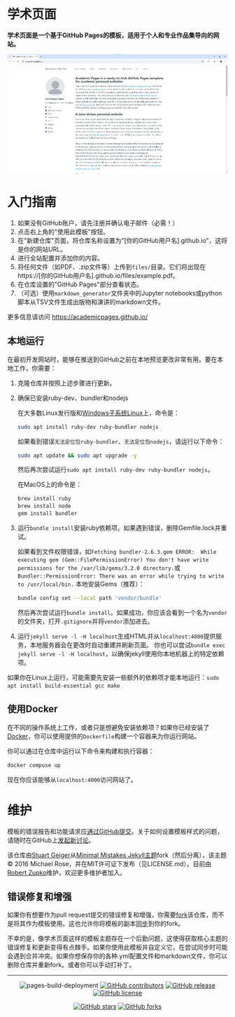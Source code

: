 # 学术页面
**学术页面是一个基于GitHub Pages的模板，适用于个人和专业作品集导向的网站。**

![学术页面模板示例](images/homepage.png "学术页面模板示例")

# 入门指南

1. 如果没有GitHub账户，请先注册并确认电子邮件（必需！）
1. 点击右上角的"使用此模板"按钮。
1. 在"新建仓库"页面，将仓库名称设置为"[你的GitHub用户名].github.io"，这将是你的网站URL。
1. 进行全站配置并添加你的内容。
1. 将任何文件（如PDF、.zip文件等）上传到`files/`目录。它们将出现在https://[你的GitHub用户名].github.io/files/example.pdf。
1. 在仓库设置的"GitHub Pages"部分查看状态。
1. （可选）使用`markdown_generator`文件夹中的Jupyter notebooks或python脚本从TSV文件生成出版物和演讲的markdown文件。

更多信息请访问 https://academicpages.github.io/

## 本地运行

在最初开发网站时，能够在推送到GitHub之前在本地预览更改非常有用。要在本地工作，你需要：

1. 克隆仓库并按照上述步骤进行更新。
1. 确保已安装ruby-dev、bundler和nodejs
    
    在大多数Linux发行版和[Windows子系统Linux](https://learn.microsoft.com/zh-cn/windows/wsl/about)上，命令是：
    ```bash
    sudo apt install ruby-dev ruby-bundler nodejs
    ```
    如果看到错误`无法定位包ruby-bundler`、`无法定位包nodejs`，请运行以下命令：
    ```bash
    sudo apt update && sudo apt upgrade -y
    ```
    然后再次尝试运行`sudo apt install ruby-dev ruby-bundler nodejs`。

    在MacOS上的命令是：
    ```bash
    brew install ruby
    brew install node
    gem install bundler
    ```
1. 运行`bundle install`安装ruby依赖项。如果遇到错误，删除Gemfile.lock并重试。

    如果看到文件权限错误，如`Fetching bundler-2.6.3.gem ERROR:  While executing gem (Gem::FilePermissionError) You don't have write permissions for the /var/lib/gems/3.2.0 directory.`或`Bundler::PermissionError: There was an error while trying to write to /usr/local/bin.`
    本地安装Gems（推荐）：
    ```bash
    bundle config set --local path 'vendor/bundle'
    ```
    然后再次尝试运行`bundle install`。如果成功，你应该会看到一个名为`vendor`的文件夹，打开`.gitignore`并将`vendor`添加进去。

1. 运行`jekyll serve -l -H localhost`生成HTML并从`localhost:4000`提供服务，本地服务器会在更改时自动重建并刷新页面。
    你也可以尝试`bundle exec jekyll serve -l -H localhost`，以确保jekyll使用你本地机器上的特定依赖项。

如果你在Linux上运行，可能需要先安装一些额外的依赖项才能本地运行：`sudo apt install build-essential gcc make`

## 使用Docker

在不同的操作系统上工作，或者只是想避免安装依赖项？如果你已经安装了[Docker](https://www.docker.com/)，你可以使用提供的`Dockerfile`构建一个容器来为你运行网站。

你可以通过在仓库中运行以下命令来构建和执行容器：

```bash
docker compose up
```

现在你应该能够从`localhost:4000`访问网站了。

# 维护

模板的错误报告和功能请求应[通过GitHub提交](https://github.com/academicpages/academicpages.github.io/issues/new/choose)。关于如何设置模板样式的问题，请随时在GitHub上[发起新讨论](https://github.com/academicpages/academicpages.github.io/discussions)。

该仓库由[Stuart Geiger](https://github.com/staeiou)从[Minimal Mistakes Jekyll主题](https://mmistakes.github.io/minimal-mistakes/)fork（然后分离），该主题© 2016 Michael Rose，并在MIT许可证下发布（见LICENSE.md）。目前由[Robert Zupko](https://github.com/rjzupkoii)维护，欢迎更多维护者加入。

## 错误修复和增强

如果你有想要作为pull request提交的错误修复和增强，你需要[fork](https://docs.github.com/zh-cn/pull-requests/collaborating-with-pull-requests/working-with-forks/fork-a-repo)该仓库，而不是将其作为模板使用。这也允许你将模板的副本[同步](https://docs.github.com/zh-cn/pull-requests/collaborating-with-pull-requests/working-with-forks/syncing-a-fork)到你的fork。

不幸的是，像学术页面这样的模板主题存在一个后勤问题，这使得获取核心主题的错误修复和更新变得有点棘手。如果你使用此模板并自定义它，在尝试同步时可能会遇到合并冲突。如果你想保存你的各种.yml配置文件和markdown文件，你可以删除仓库并重新fork。或者你可以手动打补丁。

---
<div align="center">
    
![pages-build-deployment](https://github.com/academicpages/academicpages.github.io/actions/workflows/pages/pages-build-deployment/badge.svg)
[![GitHub contributors](https://img.shields.io/github/contributors/academicpages/academicpages.github.io.svg)](https://github.com/academicpages/academicpages.github.io/graphs/contributors)
[![GitHub release](https://img.shields.io/github/v/release/academicpages/academicpages.github.io)](https://github.com/academicpages/academicpages.github.io/releases/latest)
[![GitHub license](https://img.shields.io/github/license/academicpages/academicpages.github.io?color=blue)](https://github.com/academicpages/academicpages.github.io/blob/master/LICENSE)

[![GitHub stars](https://img.shields.io/github/stars/academicpages/academicpages.github.io)](https://github.com/academicpages/academicpages.github.io)
[![GitHub forks](https://img.shields.io/github/forks/academicpages/academicpages.github.io)](https://github.com/academicpages/academicpages.github.io/fork)
</div>
